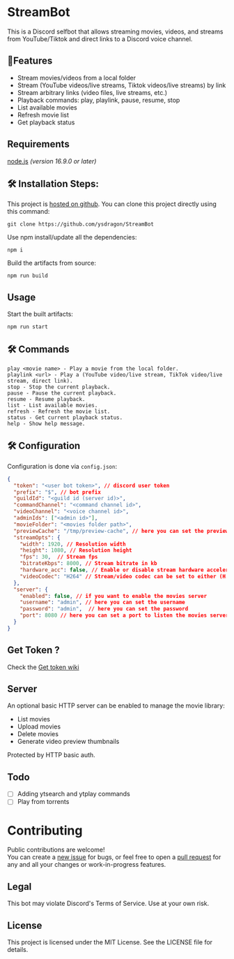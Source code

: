# StreamBot

This is a Discord selfbot that allows streaming movies, videos, and streams from YouTube/Tiktok and direct links to a Discord voice channel.

## 🧐Features

- Stream movies/videos from a local folder
- Stream (YouTube videos/live streams, Tiktok videos/live streams) by link
- Stream arbitrary links (video files, live streams, etc.)
- Playback commands: play, playlink, pause, resume, stop
- List available movies
- Refresh movie list
- Get playback status


## Requirements
[node.js](https://nodejs.org/) _(version 16.9.0 or later)_  

## 🛠️ Installation Steps:

This project is [hosted on github](https://github.com/ysdragon/StreamBot). You can clone this project directly using this command:

```
git clone https://github.com/ysdragon/StreamBot
```

Use npm install/update all the dependencies:
```
npm i
```

Build the artifacts from source:
```
npm run build
```

## Usage
Start the built artifacts:
```
npm run start
```

## 🛠️ Commands

```
play <movie name> - Play a movie from the local folder.
playlink <url> - Play a (YouTube video/live stream, TikTok video/live stream, direct link).
stop - Stop the current playback.
pause - Pause the current playback.
resume - Resume playback.
list - List available movies.
refresh - Refresh the movie list.
status - Get current playback status.
help - Show help message.
```

## 🛠️ Configuration

Configuration is done via `config.json`:

```json
{
  "token": "<user bot token>", // discord user token
  "prefix": "$", // bot prefix 
  "guildId": "<guild id (server id)>",
  "commandChannel": "<command channel id>",
  "videoChannel": "<voice channel id>",
  "adminIds": ["<admin id>"],
  "movieFolder": "<movies folder path>",
  "previewCache": "/tmp/preview-cache", // here you can set the preview thumbnails cache folder
  "streamOpts": {
    "width": 1920, // Resolution width
    "height": 1080, // Resolution height 
    "fps": 30,  // Stream fps
    "bitrateKbps": 8000, // Stream bitrate in kb
    "hardware_acc": false, // Enable or disable stream hardware acceleration
    "videoCodec": "H264" // Stream/video codec can be set to either (H.264) or (VP8)
  },
  "server": {
    "enabled": false, // if you want to enable the movies server
    "username": "admin", // here you can set the username
    "password": "admin",  // here you can set the password
    "port": 8080 // here you can set a port to listen the movies server site
  }
}
```

## Get Token ?
Check the [Get token wiki](https://github.com/ysdragon/StreamBot/wiki/Get-Discord-user-token)

## Server

An optional basic HTTP server can be enabled to manage the movie library:

- List movies
- Upload movies
- Delete movies
- Generate video preview thumbnails

Protected by HTTP basic auth.

## Todo

- [ ]  Adding ytsearch and ytplay commands   
- [ ]  Play from torrents  

# Contributing
Public contributions are welcome!  
You can create a [new issue](https://github.com/ysdragon/StreamBot/issues/new) for bugs, or feel free to open a [pull request](https://github.com/ysdragon/StreamBot/pulls) for any and all your changes or work-in-progress features.


## Legal

This bot may violate Discord's Terms of Service. Use at your own risk.

## License

This project is licensed under the MIT License. See the LICENSE file for details.
